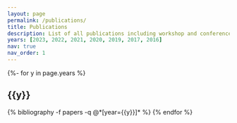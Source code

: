 ```yaml
---
layout: page
permalink: /publications/
title: Publications
description: List of all publications including workshop and conference papers, journals and thesis.
years: [2023, 2022, 2021, 2020, 2019, 2017, 2016]
nav: true
nav_order: 1
---
```


<div class="publications">

{%- for y in page.years %}
  <h2 class="year">{{y}}</h2>
  {% bibliography -f papers -q @*[year={{y}}]* %}
{% endfor %}

</div>
